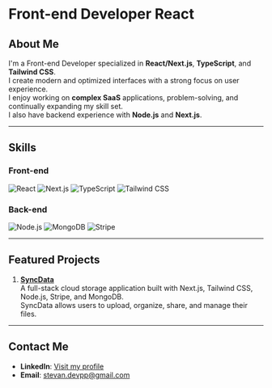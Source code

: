# Front-end Developer React

## About Me
I'm a Front-end Developer specialized in **React/Next.js**, **TypeScript**, and **Tailwind CSS**.  
I create modern and optimized interfaces with a strong focus on user experience.  
I enjoy working on **complex SaaS** applications, problem-solving, and continually expanding my skill set.  
I also have backend experience with **Node.js** and **Next.js**.

---

## Skills

### Front-end
![React](https://img.shields.io/badge/-React-20232A?logo=react&style=flat)
![Next.js](https://img.shields.io/badge/-Next.js-000000?logo=next.js&style=flat)
![TypeScript](https://img.shields.io/badge/-TypeScript-3178C6?logo=typescript&style=flat)
![Tailwind CSS](https://img.shields.io/badge/-Tailwind%20CSS-38B2AC?logo=tailwindcss&style=flat)

### Back-end
![Node.js](https://img.shields.io/badge/-Node.js-339933?logo=node.js&style=flat)
![MongoDB](https://img.shields.io/badge/-MongoDB-47A248?logo=mongodb&style=flat)
![Stripe](https://img.shields.io/badge/-Stripe-6266E4?logo=stripe&style=flat)


---

## Featured Projects

1. [**SyncData**](https://github.com/Stv-devl/SyncData)  
   A full-stack cloud storage application built with Next.js, Tailwind CSS, Node.js, Stripe, and MongoDB.  
   SyncData allows users to upload, organize, share, and manage their files.

---

## Contact Me
- **LinkedIn**: [Visit my profile](https://www.linkedin.com/in/stevan-l-793141128/)  
- **Email**: [stevan.devpp@gmail.com](mailto:stevan.devpp@gmail.com)
